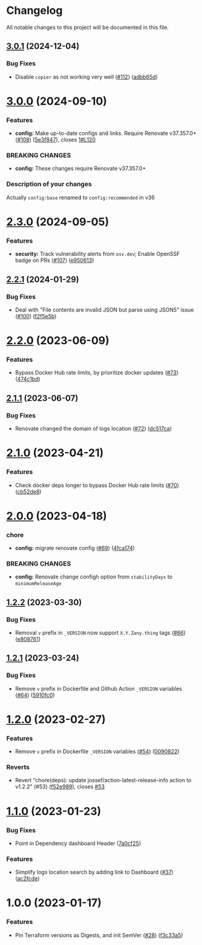 # Changelog

All notable changes to this project will be documented in this file.

## [3.0.1](https://github.com/SpotOnInc/renovate-config/compare/v3.0.0...v3.0.1) (2024-12-04)


### Bug Fixes

* Disable `copier` as not working very well ([#112](https://github.com/SpotOnInc/renovate-config/issues/112)) ([adbb65d](https://github.com/SpotOnInc/renovate-config/commit/adbb65d461cab30295eb5f40c91c5318b04c724a))

# [3.0.0](https://github.com/SpotOnInc/renovate-config/compare/v2.3.0...v3.0.0) (2024-09-10)


### Features

* **config:** Make up-to-date configs and links. Require Renovate v37.357.0+ ([#108](https://github.com/SpotOnInc/renovate-config/issues/108)) ([5e3f847](https://github.com/SpotOnInc/renovate-config/commit/5e3f8470f1a30243f4390308586b32c2abfd2122)), closes [1#L120](https://github.com/1/issues/L120)


### BREAKING CHANGES

* **config:** These changes require Renovate v37.357.0+

### Description of your changes


Actually `config:base` renamed to `config:recommended` in v36

# [2.3.0](https://github.com/SpotOnInc/renovate-config/compare/v2.2.1...v2.3.0) (2024-09-05)


### Features

* **security:** Track vulnerability alerts from `osv.dev`; Enable OpenSSF badge on PRs ([#107](https://github.com/SpotOnInc/renovate-config/issues/107)) ([e950613](https://github.com/SpotOnInc/renovate-config/commit/e95061362b7e006ff8ba9c99cd622953e6be5f71))

## [2.2.1](https://github.com/SpotOnInc/renovate-config/compare/v2.2.0...v2.2.1) (2024-01-29)


### Bug Fixes

* Deal with "File contents are invalid JSON but parse using JSON5" issue ([#100](https://github.com/SpotOnInc/renovate-config/issues/100)) ([f2f5e5b](https://github.com/SpotOnInc/renovate-config/commit/f2f5e5b4d0272165bdc0f06b754c510ba78cc71f))

# [2.2.0](https://github.com/SpotOnInc/renovate-config/compare/v2.1.1...v2.2.0) (2023-06-09)


### Features

* Bypass Docker Hub rate limits, by prioritize docker updates ([#73](https://github.com/SpotOnInc/renovate-config/issues/73)) ([474c1bd](https://github.com/SpotOnInc/renovate-config/commit/474c1bd4101430cb09dab789533045547462c043))

## [2.1.1](https://github.com/SpotOnInc/renovate-config/compare/v2.1.0...v2.1.1) (2023-06-07)


### Bug Fixes

* Renovate changed the domain of logs location ([#72](https://github.com/SpotOnInc/renovate-config/issues/72)) ([dc517ca](https://github.com/SpotOnInc/renovate-config/commit/dc517ca257df333dead37d5b01453718e71cbce4))

# [2.1.0](https://github.com/SpotOnInc/renovate-config/compare/v2.0.0...v2.1.0) (2023-04-21)


### Features

* Check docker deps longer to bypass Docker Hub rate limits ([#70](https://github.com/SpotOnInc/renovate-config/issues/70)) ([cb52de8](https://github.com/SpotOnInc/renovate-config/commit/cb52de83dd51baf4b7b88d09b17de7b4fb74267e))

# [2.0.0](https://github.com/SpotOnInc/renovate-config/compare/v1.2.2...v2.0.0) (2023-04-18)


### chore

* **config:** migrate renovate config ([#69](https://github.com/SpotOnInc/renovate-config/issues/69)) ([4fca174](https://github.com/SpotOnInc/renovate-config/commit/4fca17490a8b2dd8df39ca93d26f50d1fb106473))


### BREAKING CHANGES

* **config:** Renovate change configh option from `stabilityDays` to `minimumReleaseAge`

## [1.2.2](https://github.com/SpotOnInc/renovate-config/compare/v1.2.1...v1.2.2) (2023-03-30)


### Bug Fixes

* Removal `v` prefix in `_VERSION` now support `X.Y.Zany.thing` tags ([#66](https://github.com/SpotOnInc/renovate-config/issues/66)) ([e808761](https://github.com/SpotOnInc/renovate-config/commit/e808761abc0ceb98b255c5c5d6b1378168dff20e))

## [1.2.1](https://github.com/SpotOnInc/renovate-config/compare/v1.2.0...v1.2.1) (2023-03-24)


### Bug Fixes

* Remove `v` prefix in Dockerfile and Github Action `_VERSION` variables ([#64](https://github.com/SpotOnInc/renovate-config/issues/64)) ([5910fc0](https://github.com/SpotOnInc/renovate-config/commit/5910fc0e8cfca02521dd00cf64aad842529dcbef))

# [1.2.0](https://github.com/SpotOnInc/renovate-config/compare/v1.1.0...v1.2.0) (2023-02-27)


### Features

* Remove `v` prefix in Dockerfile `_VERSION` variables ([#54](https://github.com/SpotOnInc/renovate-config/issues/54)) ([0090822](https://github.com/SpotOnInc/renovate-config/commit/0090822746015f84522cc382aa28e6c07909d147))


### Reverts

* Revert "chore(deps): update jossef/action-latest-release-info action to v1.2.2" (#53) ([f52e989](https://github.com/SpotOnInc/renovate-config/commit/f52e989d7fa4734db4a880e7098c0fb73cfb0c02)), closes [#53](https://github.com/SpotOnInc/renovate-config/issues/53)

# [1.1.0](https://github.com/SpotOnInc/renovate-config/compare/v1.0.0...v1.1.0) (2023-01-23)


### Bug Fixes

* Point in Dependency dashboard Header ([7a0cf25](https://github.com/SpotOnInc/renovate-config/commit/7a0cf257fab713a459f621098f63fe6270e80a97))


### Features

* Simplify logs location search by adding link to Dashboard ([#37](https://github.com/SpotOnInc/renovate-config/issues/37)) ([ac2fcde](https://github.com/SpotOnInc/renovate-config/commit/ac2fcdebd4bbe0c12d153f85b52fa327cee952a4))

# 1.0.0 (2023-01-17)


### Features

* Pin Terraform versions as Digests, and init SemVer ([#28](https://github.com/SpotOnInc/renovate-config/issues/28)) ([f3c33a5](https://github.com/SpotOnInc/renovate-config/commit/f3c33a522e1b3cebd7b2dc3e1d0ff2e0697ae5f5))
